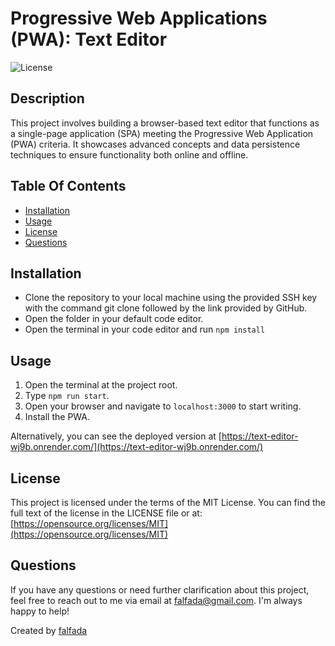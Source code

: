 # Progressive Web Applications (PWA): Text Editor
  ![License](https://img.shields.io/badge/License-MIT_License-lightgreen.svg)

## Description
This project involves building a browser-based text editor that functions as a single-page application (SPA) meeting the Progressive Web Application (PWA) criteria. It showcases advanced concepts and data persistence techniques to ensure functionality both online and offline.

## Table Of Contents
- [Installation](#installation)
- [Usage](#usage)
- [License](#license)
- [Questions](#questions)

## Installation
- Clone the repository to your local machine using the provided SSH key with the command git clone followed by the link  provided by GitHub.
- Open the folder in your default code editor.
- Open the terminal in your code editor and run `npm install`

## Usage
1. Open the terminal at the project root.
2. Type `npm run start`.
3. Open your browser and navigate to `localhost:3000` to start writing.
4. Install the PWA.

Alternatively, you can see the deployed version at [https://text-editor-wj9b.onrender.com/](https://text-editor-wj9b.onrender.com/)

## License

This project is licensed under the terms of the MIT License.
You can find the full text of the license in the LICENSE file or at:
[https://opensource.org/licenses/MIT](https://opensource.org/licenses/MIT)

## Questions
If you have any questions or need further clarification about this project, feel free to reach out to me via email at [falfada@gmail.com](mailto:falfada@gmail.com). I'm always happy to help!

Created by [falfada](https://github.com/falfada)
  
